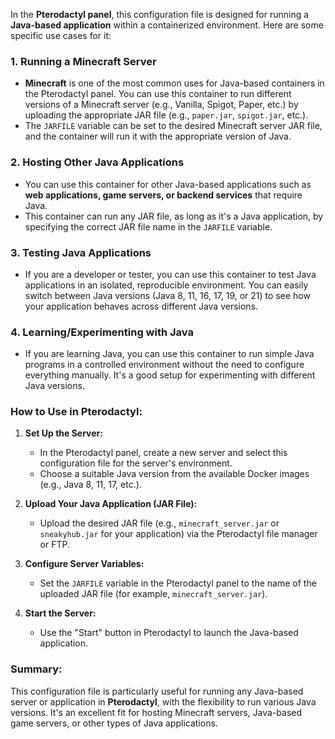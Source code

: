 In the **Pterodactyl panel**, this configuration file is designed for running a **Java-based application** within a containerized environment. Here are some specific use cases for it:

### 1. **Running a Minecraft Server**
   - **Minecraft** is one of the most common uses for Java-based containers in the Pterodactyl panel. You can use this container to run different versions of a Minecraft server (e.g., Vanilla, Spigot, Paper, etc.) by uploading the appropriate JAR file (e.g., `paper.jar`, `spigot.jar`, etc.).
   - The `JARFILE` variable can be set to the desired Minecraft server JAR file, and the container will run it with the appropriate version of Java.

### 2. **Hosting Other Java Applications**
   - You can use this container for other Java-based applications such as **web applications, game servers, or backend services** that require Java.
   - This container can run any JAR file, as long as it's a Java application, by specifying the correct JAR file name in the `JARFILE` variable.

### 3. **Testing Java Applications**
   - If you are a developer or tester, you can use this container to test Java applications in an isolated, reproducible environment. You can easily switch between Java versions (Java 8, 11, 16, 17, 19, or 21) to see how your application behaves across different Java versions.

### 4. **Learning/Experimenting with Java**
   - If you are learning Java, you can use this container to run simple Java programs in a controlled environment without the need to configure everything manually. It's a good setup for experimenting with different Java versions.

### How to Use in Pterodactyl:
1. **Set Up the Server:**
   - In the Pterodactyl panel, create a new server and select this configuration file for the server's environment.
   - Choose a suitable Java version from the available Docker images (e.g., Java 8, 11, 17, etc.).

2. **Upload Your Java Application (JAR File):**
   - Upload the desired JAR file (e.g., `minecraft_server.jar` or `sneakyhub.jar` for your application) via the Pterodactyl file manager or FTP.

3. **Configure Server Variables:**
   - Set the `JARFILE` variable in the Pterodactyl panel to the name of the uploaded JAR file (for example, `minecraft_server.jar`).
   
4. **Start the Server:**
   - Use the "Start" button in Pterodactyl to launch the Java-based application.

### Summary:
This configuration file is particularly useful for running any Java-based server or application in **Pterodactyl**, with the flexibility to run various Java versions. It's an excellent fit for hosting Minecraft servers, Java-based game servers, or other types of Java applications.
